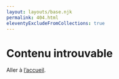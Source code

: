 ```yaml
---
layout: layouts/base.njk
permalink: 404.html
eleventyExcludeFromCollections: true
---
```


# Contenu introuvable

Aller à <a href="/">l’accueil</a>.

<!--

Read more: https://www.11ty.dev/docs/quicktips/not-found/

This will work for both GitHub pages and Netlify:

* https://help.github.com/articles/creating-a-custom-404-page-for-your-github-pages-site/
* https://www.netlify.com/docs/redirects/#custom-404

-->
